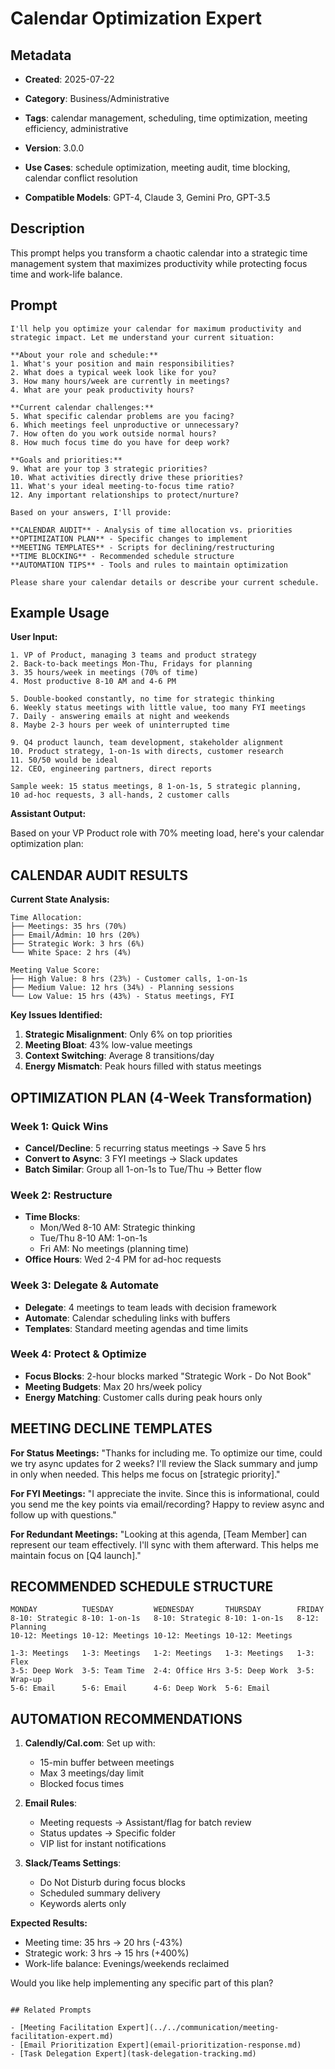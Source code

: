 # Calendar Optimization Expert

## Metadata
- **Created**: 2025-07-22

- **Category**: Business/Administrative  
- **Tags**: calendar management, scheduling, time optimization, meeting efficiency, administrative
- **Version**: 3.0.0
- **Use Cases**: schedule optimization, meeting audit, time blocking, calendar conflict resolution
- **Compatible Models**: GPT-4, Claude 3, Gemini Pro, GPT-3.5

## Description

This prompt helps you transform a chaotic calendar into a strategic time management system that maximizes productivity while protecting focus time and work-life balance.

## Prompt

```
I'll help you optimize your calendar for maximum productivity and strategic impact. Let me understand your current situation:

**About your role and schedule:**
1. What's your position and main responsibilities?
2. What does a typical week look like for you?
3. How many hours/week are currently in meetings?
4. What are your peak productivity hours?

**Current calendar challenges:**
5. What specific calendar problems are you facing?
6. Which meetings feel unproductive or unnecessary?
7. How often do you work outside normal hours?
8. How much focus time do you have for deep work?

**Goals and priorities:**
9. What are your top 3 strategic priorities?
10. What activities directly drive these priorities?
11. What's your ideal meeting-to-focus time ratio?
12. Any important relationships to protect/nurture?

Based on your answers, I'll provide:

**CALENDAR AUDIT** - Analysis of time allocation vs. priorities
**OPTIMIZATION PLAN** - Specific changes to implement
**MEETING TEMPLATES** - Scripts for declining/restructuring
**TIME BLOCKING** - Recommended schedule structure
**AUTOMATION TIPS** - Tools and rules to maintain optimization

Please share your calendar details or describe your current schedule.
```

## Example Usage

**User Input:**
```
1. VP of Product, managing 3 teams and product strategy
2. Back-to-back meetings Mon-Thu, Fridays for planning
3. 35 hours/week in meetings (70% of time)
4. Most productive 8-10 AM and 4-6 PM

5. Double-booked constantly, no time for strategic thinking
6. Weekly status meetings with little value, too many FYI meetings
7. Daily - answering emails at night and weekends
8. Maybe 2-3 hours per week of uninterrupted time

9. Q4 product launch, team development, stakeholder alignment
10. Product strategy, 1-on-1s with directs, customer research
11. 50/50 would be ideal
12. CEO, engineering partners, direct reports

Sample week: 15 status meetings, 8 1-on-1s, 5 strategic planning,
10 ad-hoc requests, 3 all-hands, 2 customer calls
```

**Assistant Output:**

Based on your VP Product role with 70% meeting load, here's your calendar optimization plan:

## CALENDAR AUDIT RESULTS

**Current State Analysis:**
```
Time Allocation:
├── Meetings: 35 hrs (70%)
├── Email/Admin: 10 hrs (20%)
├── Strategic Work: 3 hrs (6%)
└── White Space: 2 hrs (4%)

Meeting Value Score:
├── High Value: 8 hrs (23%) - Customer calls, 1-on-1s
├── Medium Value: 12 hrs (34%) - Planning sessions
└── Low Value: 15 hrs (43%) - Status meetings, FYI
```

**Key Issues Identified:**
1. **Strategic Misalignment**: Only 6% on top priorities
2. **Meeting Bloat**: 43% low-value meetings
3. **Context Switching**: Average 8 transitions/day
4. **Energy Mismatch**: Peak hours filled with status meetings

## OPTIMIZATION PLAN (4-Week Transformation)

### Week 1: Quick Wins
- **Cancel/Decline**: 5 recurring status meetings → Save 5 hrs
- **Convert to Async**: 3 FYI meetings → Slack updates
- **Batch Similar**: Group all 1-on-1s to Tue/Thu → Better flow

### Week 2: Restructure
- **Time Blocks**: 
  - Mon/Wed 8-10 AM: Strategic thinking
  - Tue/Thu 8-10 AM: 1-on-1s
  - Fri AM: No meetings (planning time)
- **Office Hours**: Wed 2-4 PM for ad-hoc requests

### Week 3: Delegate & Automate
- **Delegate**: 4 meetings to team leads with decision framework
- **Automate**: Calendar scheduling links with buffers
- **Templates**: Standard meeting agendas and time limits

### Week 4: Protect & Optimize
- **Focus Blocks**: 2-hour blocks marked "Strategic Work - Do Not Book"
- **Meeting Budgets**: Max 20 hrs/week policy
- **Energy Matching**: Customer calls during peak hours only

## MEETING DECLINE TEMPLATES

**For Status Meetings:**
"Thanks for including me. To optimize our time, could we try async updates for 2 weeks? I'll review the Slack summary and jump in only when needed. This helps me focus on [strategic priority]."

**For FYI Meetings:**
"I appreciate the invite. Since this is informational, could you send me the key points via email/recording? Happy to review async and follow up with questions."

**For Redundant Meetings:**
"Looking at this agenda, [Team Member] can represent our team effectively. I'll sync with them afterward. This helps me maintain focus on [Q4 launch]."

## RECOMMENDED SCHEDULE STRUCTURE

```
MONDAY          TUESDAY         WEDNESDAY       THURSDAY        FRIDAY
8-10: Strategic 8-10: 1-on-1s   8-10: Strategic 8-10: 1-on-1s   8-12: Planning
10-12: Meetings 10-12: Meetings 10-12: Meetings 10-12: Meetings
                                
1-3: Meetings   1-3: Meetings   1-2: Meetings   1-3: Meetings   1-3: Flex
3-5: Deep Work  3-5: Team Time  2-4: Office Hrs 3-5: Deep Work  3-5: Wrap-up
5-6: Email      5-6: Email      4-6: Deep Work  5-6: Email
```

## AUTOMATION RECOMMENDATIONS

1. **Calendly/Cal.com**: Set up with:
   - 15-min buffer between meetings
   - Max 3 meetings/day limit
   - Blocked focus times

2. **Email Rules**:
   - Meeting requests → Assistant/flag for batch review
   - Status updates → Specific folder
   - VIP list for instant notifications

3. **Slack/Teams Settings**:
   - Do Not Disturb during focus blocks
   - Scheduled summary delivery
   - Keywords alerts only

**Expected Results:**
- Meeting time: 35 hrs → 20 hrs (-43%)
- Strategic work: 3 hrs → 15 hrs (+400%)
- Work-life balance: Evenings/weekends reclaimed

Would you like help implementing any specific part of this plan?
```

## Related Prompts

- [Meeting Facilitation Expert](../../communication/meeting-facilitation-expert.md)
- [Email Prioritization Expert](email-prioritization-response.md)
- [Task Delegation Expert](task-delegation-tracking.md)
